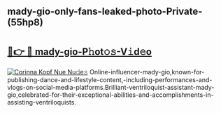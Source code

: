 ## mady-gio-only-fans​-leaked-photo​-Private-(55hp8)


# <h2><a href="https://mediaupload.pro?title=mady-gio&ref=git">🔗👉 🔴 mady-gio-P𝚑ot𝚘𝚜-V𝚒d𝚎o</a></h2>

[![Corinna Kopf Nue Nu𝚍e𝚜](https://i.imgur.com/0qMVB7G.gif)](https://mediaupload.pro?title=mady-gio&ref=git)
Online-influencer-mady-gio,known-for-publishing-dance-and-lifestyle-content,-including-performances-and-vlogs-on-social-media-platforms.Brilliant-ventriloquist-assistant-mady-gio,celebrated-for-their-exceptional-abilities-and-accomplishments-in-assisting-ventriloquists.  